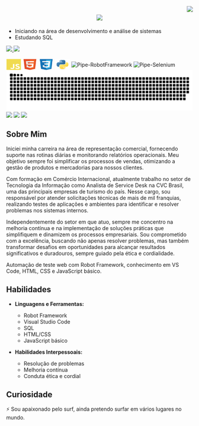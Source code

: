 
<img align="right" src="https://visitor-badge.laobi.icu/badge?page_id=zumrudu-anka.zumrudu-anka">

<h3 align="center">
  <a href="https://git.io/typing-svg">
    <img src="https://readme-typing-svg.herokuapp.com/?lines=Oi,+eu+sou+o+Philipe;Desenvolvimento+WEB;e+Analise+de+Sistemas.;..Bem-vindos+a+minha+página!&center=true&size=30">
  </a>
</h3>

- Iniciando na área de desenvolvimento e análise de sistemas
- Estudando SQL
<a> 
<div>
    <a href="https://github.com/anuraghazra/">
      <img height="180em" src="https://github-readme-stats.vercel.app/api?username=Philipe&show_icons=true&theme=github_dark_dimmed" media="(prefers-color-scheme:github_dark_dimmed)" /> 
    </a>  
    <a href="https://github.com/anuraghazra/convoychat">
      <img height="180em" src="https://github-readme-stats.vercel.app/api/top-langs/?username=Philipe&show_icons=true&theme=github_dark_dimmed" media="(prefers-color-scheme:github_dark_dimmed)" /> 
    </a>
</div>
    <div>    
<div style="display: inline_block"><br>
   
  <img align="center" alt="Pipe-Js" height="30" width="40" src="https://raw.githubusercontent.com/devicons/devicon/master/icons/javascript/javascript-plain.svg">
  <img align="center" alt="Pipe-HTML" height="30" width="40" src="https://raw.githubusercontent.com/devicons/devicon/master/icons/html5/html5-original.svg">
  <img align="center" alt="Pipe-CSS" height="30" width="40" src="https://raw.githubusercontent.com/devicons/devicon/master/icons/css3/css3-original.svg">
  <img align="center" alt="Pipe-Python" height="30" width="40" src="https://raw.githubusercontent.com/devicons/devicon/master/icons/python/python-original.svg">
  <img align="center" alt="Pipe-RobotFramework" height="30" width="40" src="https://upload.wikimedia.org/wikipedia/commons/e/e4/Robot-framework-logo.png">
  <img align="center" alt="Pipe-Selenium" height="30" width="40" src="https://upload.wikimedia.org/wikipedia/commons/d/d5/Selenium_Logo.png">

<picture>
  <source media="(prefers-color-scheme: dark)" srcset="https://raw.githubusercontent.com/platane/platane/output/github-contribution-grid-snake-dark.svg">
  <source media="(prefers-color-scheme: light)" srcset="https://raw.githubusercontent.com/platane/platane/output/github-contribution-grid-snake.svg">
  <img alt="github contribution grid snake animation" src="https://raw.githubusercontent.com/platane/platane/output/github-contribution-grid-snake.svg">
</picture>

<div>
    <div/>
<div> 
  <a href="https://www.youtube.com/channel/UCsrypf9qhJcwHvY9vZ4g4ng" target="_blank"><img src="https://img.shields.io/badge/YouTube-FF0000?style=for-the-badge&logo=youtube&logoColor=white" target="_blank"></a>
  <a href="mailto:pminhaqui@gmail.com"><img src="https://img.shields.io/badge/-Gmail-%23333?style=for-the-badge&logo=gmail&logoColor=white" target="_blank"></a>
  <a href="https://www.linkedin.com/public-profile/settings?trk=d_flagship3_profile_self_view_public_profile" target="_blank"><img src="https://img.shields.io/badge/-LinkedIn-%230077B5?style=for-the-badge&logo=linkedin&logoColor=white" target="_blank"></a> 
</div>

## Sobre Mim

Iniciei minha carreira na área de representação comercial, fornecendo suporte nas rotinas diárias e monitorando relatórios operacionais. Meu objetivo sempre foi simplificar os processos de vendas, otimizando a gestão de produtos e mercadorias para nossos clientes.

Com formação em Comércio Internacional, atualmente trabalho no setor de Tecnologia da Informação como Analista de Service Desk na CVC Brasil, uma das principais empresas de turismo do país. Nesse cargo, sou responsável por atender solicitações técnicas de mais de mil franquias, realizando testes de aplicações e ambientes para identificar e resolver problemas nos sistemas internos.

Independentemente do setor em que atuo, sempre me concentro na melhoria contínua e na implementação de soluções práticas que simplifiquem e dinamizem os processos empresariais. Sou comprometido com a excelência, buscando não apenas resolver problemas, mas também transformar desafios em oportunidades para alcançar resultados significativos e duradouros, sempre guiado pela ética e cordialidade.

Automação de teste web com Robot Framework, conhecimento em VS Code, HTML, CSS e JavaScript básico.

## Habilidades

- **Linguagens e Ferramentas:**
  - Robot Framework
  - Visual Studio Code
  - SQL
  - HTML/CSS
  - JavaScript básico

- **Habilidades Interpessoais:**
  - Resolução de problemas
  - Melhoria contínua
  - Conduta ética e cordial

## Curiosidade

⚡ Sou apaixonado pelo surf, ainda pretendo surfar em vários lugares no mundo.
